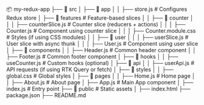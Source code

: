 📦 my-redux-app
├── 📂 src
│ ├── 📂 app
│ │ ├── store.js # Configures Redux store
│ ├── 📂 features # Feature-based slices
│ │ ├── 📂 counter
│ │ │ ├── counterSlice.js # Counter slice (reducers + actions)
│ │ │ ├── Counter.js # Component using counter slice
│ │ │ ├── Counter.module.css # Styles (if using CSS modules)
│ │ ├── 📂 user
│ │ │ ├── userSlice.js # User slice with async thunk
│ │ │ ├── User.js # Component using user slice
│ ├── 📂 components
│ │ ├── Header.js # Common header component
│ │ ├── Footer.js # Common footer component
│ ├── 📂 hooks
│ │ ├── useCounter.js # Custom hooks (optional)
│ ├── 📂 api
│ │ ├── userApi.js # API requests (if using RTK Query or fetch)
│ ├── 📂 styles
│ │ ├── global.css # Global styles
│ ├── 📂 pages
│ │ ├── Home.js # Home page
│ │ ├── About.js # About page
│ ├── App.js # Main App component
│ ├── index.js # Entry point
├── 📂 public # Static assets
│ ├── index.html
├── package.json
├── README.md
